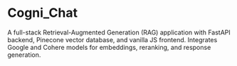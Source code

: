 # Cogni_Chat
A full-stack Retrieval-Augmented Generation (RAG) application with FastAPI backend, Pinecone vector database, and vanilla JS frontend. Integrates Google and Cohere models for embeddings, reranking, and response generation.

